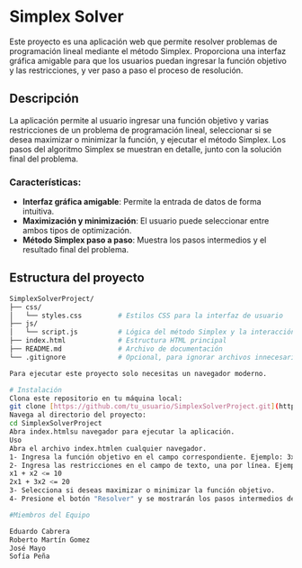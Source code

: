 # Simplex Solver

Este proyecto es una aplicación web que permite resolver problemas de programación lineal mediante el método Simplex. Proporciona una interfaz gráfica amigable para que los usuarios puedan ingresar la función objetivo y las restricciones, y ver paso a paso el proceso de resolución.

## Descripción

La aplicación permite al usuario ingresar una función objetivo y varias restricciones de un problema de programación lineal, seleccionar si se desea maximizar o minimizar la función, y ejecutar el método Simplex. Los pasos del algoritmo Simplex se muestran en detalle, junto con la solución final del problema.

### Características:
- **Interfaz gráfica amigable**: Permite la entrada de datos de forma intuitiva.
- **Maximización y minimización**: El usuario puede seleccionar entre ambos tipos de optimización.
- **Método Simplex paso a paso**: Muestra los pasos intermedios y el resultado final del problema.

## Estructura del proyecto

```bash
SimplexSolverProject/
├── css/
│   └── styles.css         # Estilos CSS para la interfaz de usuario
├── js/
│   └── script.js          # Lógica del método Simplex y la interacción con la UI
├── index.html             # Estructura HTML principal
├── README.md              # Archivo de documentación
└── .gitignore             # Opcional, para ignorar archivos innecesarios en GitHub

Para ejecutar este proyecto solo necesitas un navegador moderno.

# Instalación
Clona este repositorio en tu máquina local:
git clone [https://github.com/tu_usuario/SimplexSolverProject.git](https://github.com/Roberstxx07/M-todo-simplex---Programa.git)
Navega al directorio del proyecto:
cd SimplexSolverProject
Abra index.htmlsu navegador para ejecutar la aplicación.
Uso
Abra el archivo index.htmlen cualquier navegador.
1- Ingresa la función objetivo en el campo correspondiente. Ejemplo: 3x1 + 2x2.
2- Ingresa las restricciones en el campo de texto, una por línea. Ejemplo
x1 + x2 <= 10
2x1 + 3x2 <= 20
3- Selecciona si deseas maximizar o minimizar la función objetivo.
4- Presione el botón "Resolver" y se mostrarán los pasos intermedios del método Simplex junto con el resultado final.

#Miembros del Equipo

Eduardo Cabrera
Roberto Martín Gomez
José Mayo
Sofía Peña
